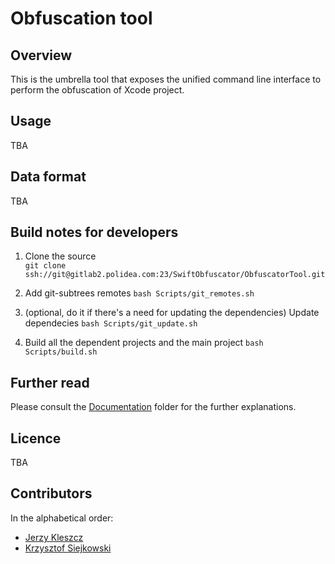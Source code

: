 # Obfuscation tool

## Overview

This is the umbrella tool that exposes the unified command line interface to perform the obfuscation of Xcode project.

## Usage

TBA

## Data format

TBA

## Build notes for developers

1. Clone the source  
   `git clone ssh://git@gitlab2.polidea.com:23/SwiftObfuscator/ObfuscatorTool.git`

2. Add git-subtrees remotes
   `bash Scripts/git_remotes.sh`

3. (optional, do it if there's a need for updating the dependencies) Update dependecies
   `bash Scripts/git_update.sh`

4. Build all the dependent projects and the main project
   `bash Scripts/build.sh`

## Further read

Please consult the [Documentation](Documentation/) folder for the further explanations.

## Licence

TBA

## Contributors

In the alphabetical order:

* [Jerzy Kleszcz](mailto:jerzy.kleszcz@polidea.com)
* [Krzysztof Siejkowski](krzysztof.siejkowski@polidea.com)


